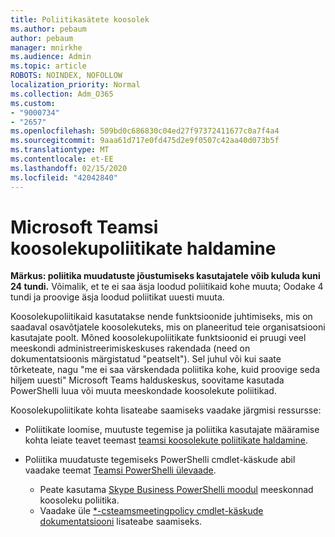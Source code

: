 ```yaml
---
title: Poliitikasätete koosolek
ms.author: pebaum
author: pebaum
manager: mnirkhe
ms.audience: Admin
ms.topic: article
ROBOTS: NOINDEX, NOFOLLOW
localization_priority: Normal
ms.collection: Adm_O365
ms.custom:
- "9000734"
- "2657"
ms.openlocfilehash: 509bd0c686830c04ed27f97372411677c0a7f4a4
ms.sourcegitcommit: 9aaa61d717e0fd475d2e9f0507c42aa40d073b5f
ms.translationtype: MT
ms.contentlocale: et-EE
ms.lasthandoff: 02/15/2020
ms.locfileid: "42042840"
---
```

# <a name="manage-meeting-policies-in-microsoft-teams"></a>Microsoft Teamsi koosolekupoliitikate haldamine

**Märkus: poliitika muudatuste jõustumiseks kasutajatele võib kuluda kuni 24 tundi.** Võimalik, et te ei saa äsja loodud poliitikaid kohe muuta; Oodake 4 tundi ja proovige äsja loodud poliitikat uuesti muuta.

Koosolekupoliitikaid kasutatakse nende funktsioonide juhtimiseks, mis on saadaval osavõtjatele koosolekuteks, mis on planeeritud teie organisatsiooni kasutajate poolt. Mõned koosolekupoliitikate funktsioonid ei pruugi veel meeskondi administreerimiskeskuses rakendada (need on dokumentatsioonis märgistatud "peatselt"). Sel juhul või kui saate tõrketeate, nagu "me ei saa värskendada poliitika kohe, kuid proovige seda hiljem uuesti" Microsoft Teams halduskeskus, soovitame kasutada PowerShelli luua või muuta meeskondade koosolekute poliitikad. 

Koosolekupoliitikate kohta lisateabe saamiseks vaadake järgmisi ressursse:

- Poliitikate loomise, muutuste tegemise ja poliitika kasutajate määramise kohta leiate teavet teemast [teamsi koosolekute poliitikate haldamine](https://docs.microsoft.com/microsoftteams/meeting-policies-in-teams).

- Poliitika muudatuste tegemiseks PowerShelli cmdlet-käskude abil vaadake teemat [Teamsi PowerShelli ülevaade](https://docs.microsoft.com/microsoftteams/teams-powershell-overview). 
    - Peate kasutama [Skype Business PowerShelli moodul](https://www.microsoft.com/download/details.aspx?id=39366) meeskonnad koosoleku poliitika. 
    - Vaadake üle [*-csteamsmeetingpolicy cmdlet-käskude dokumentatsiooni](https://docs.microsoft.com/search/?search=CsTeamsMeetingPolicy&view=skype-ps) lisateabe saamiseks.

